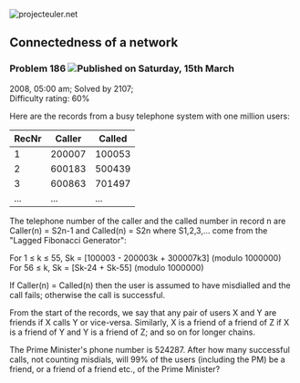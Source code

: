 ![projecteuler.net](images/print_page_logo.png)

## Connectedness of a network

### Problem 186 ![](images/icon_info.png)Published on Saturday, 15th March
2008, 05:00 am; Solved by 2107;  
Difficulty rating: 60%

Here are the records from a busy telephone system with one million users:

RecNr| Caller| Called  
---|---|---  
1| 200007| 100053  
2| 600183| 500439  
3| 600863| 701497  
...| ...| ...  
  
The telephone number of the caller and the called number in record n are
Caller(n) = S2n-1 and Called(n) = S2n where S1,2,3,... come from the "Lagged
Fibonacci Generator":

For 1 ≤ k ≤ 55, Sk = [100003 - 200003k + 300007k3] (modulo 1000000)  
For 56 ≤ k, Sk = [Sk-24 \+ Sk-55] (modulo 1000000)

If Caller(n) = Called(n) then the user is assumed to have misdialled and the
call fails; otherwise the call is successful.

From the start of the records, we say that any pair of users X and Y are
friends if X calls Y or vice-versa. Similarly, X is a friend of a friend of Z
if X is a friend of Y and Y is a friend of Z; and so on for longer chains.

The Prime Minister's phone number is 524287. After how many successful calls,
not counting misdials, will 99% of the users (including the PM) be a friend,
or a friend of a friend etc., of the Prime Minister?

  
  

